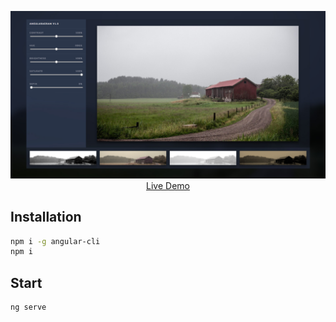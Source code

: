 <p align="center">
  <a href="http://settings.raincal.top">
    <img src="./007-settings.jpg"/>
    <br />
    Live Demo
  </a>
</p>

## Installation
```bash
npm i -g angular-cli
npm i
```

## Start
```bash
ng serve
```

